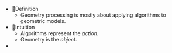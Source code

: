 - 📝Definition
	- Geometry processing is mostly about applying algorithms to geometric models.
- 🧠Intuition
	- Algorithms represent the *action*.
	- Geometry is the *object*.
-